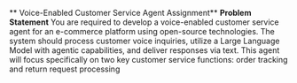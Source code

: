 **              Voice-Enabled Customer Service Agent Assignment**
**Problem Statement**
  You are required to develop a voice-enabled customer service agent for an e-commerce
  platform using open-source technologies. The system should process customer voice inquiries,
  utilize a Large Language Model with agentic capabilities, and deliver responses via text. This
  agent will focus specifically on two key customer service functions: order tracking and return
  request processing
